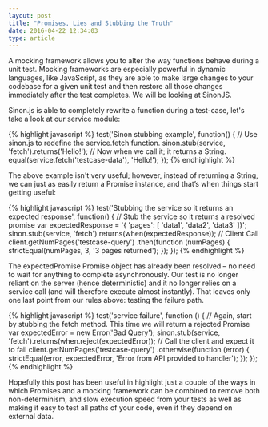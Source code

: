 ```yaml
---
layout: post
title: "Promises, Lies and Stubbing the Truth"
date: 2016-04-22 12:34:03
type: article
---
```


A mocking framework allows you to alter the way functions behave during a unit test. Mocking frameworks are 
especially powerful in dynamic languages, like JavaScript, as they are able to make large changes to your 
codebase for a given unit test and then restore all those changes immediately after the test completes. 
We will be looking at SinonJS.

Sinon.js is able to completely rewrite a function during a test-case, let\'s take a look at our service module:

{% highlight javascript %}
test('Sinon stubbing example', function() {
    // Use sinon.js to redefine the service.fetch function.
    sinon.stub(service, 'fetch').returns('Hello!');
    // Now when we call it; it returns a String.
    equal(service.fetch('testcase-data'), 'Hello!');
});
{% endhighlight %}

The above example isn\'t very useful; however, instead of returning a String, we can just as easily return a 
Promise instance, and that’s when things start getting useful:

{% highlight javascript %}
test('Stubbing the service so it returns an expected response', function() { 
    // Stub the service so it returns a resolved promise
    var expectedResponse = '{ 'pages': [ 'data1', 'data2', 'data3' ]}';
    sinon.stub(service, 'fetch').returns(when(expectedResponse));
    // Client Call
    client.getNumPages('testcase-query')
        .then(function (numPages) { 
            strictEqual(numPages, 3, '3 pages returned');
        });
});
{% endhighlight %}

The expectedPromise Promise object has already been resolved – no need to wait for anything to complete 
asynchronously. Our test is no longer reliant on the server (hence deterministic) and it no longer relies 
on a service call (and will therefore execute almost instantly). That leaves only one last point from our 
rules above: testing the failure path.

{% highlight javascript %}
test('service failure', function () { 
    // Again, start by stubbing the fetch method. This time we will return a rejected Promise
    var expectedError = new Error('Bad Query');
    sinon.stub(service, 'fetch').returns(when.reject(expectedError));
    // Call the client and expect it to fail
    client.getNumPages('testcase-query')
        .otherwise(function (error) { 
            strictEqual(error, expectedError, 'Error from API provided to handler');
        });
});
{% endhighlight %}
    
Hopefully this post has been useful in highlight just a couple of the ways in which Promises and a mocking 
framework can be combined to remove both non-determinism, and slow execution speed from your tests as well 
as making it easy to test all paths of your code, even if they depend on external data.

